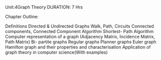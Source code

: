Unit:4Graph Theory
DURATION: 7 Hrs

Chapter Outline:

Definitions
Directed & Undirected Graphs
Walk, Path, Circuits
Connected components, Connected Component Algorithm
Shortest- Path Algorithm
Computer representation of a graph (Adjacency Matrix, Incidence Matrix, Path Matrix)
Bi- partite graphs
Regular graphs
Planner graphs
Euler graph
Hamilton graph and their properties and characterisation
Application of graph theory in computer science(With examples)